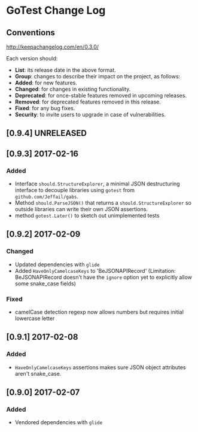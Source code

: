 # GoTest Change Log

## Conventions
http://keepachangelog.com/en/0.3.0/

Each version should:
- **List**: its release date in the above format.
- **Group**: changes to describe their impact on the project, as follows:
- **Added**: for new features.
- **Changed**: for changes in existing functionality.
- **Deprecated**: for once-stable features removed in upcoming releases.
- **Removed**: for deprecated features removed in this release.
- **Fixed**: for any bug fixes.
- **Security**: to invite users to upgrade in case of vulnerabilities.

## [0.9.4] UNRELEASED

## [0.9.3] 2017-02-16
### Added
- Interface `should.StructureExplorer`, a minimal JSON destructuring interface to decouple libraries using `gotest` from `github.com/Jeffail/gabs`.
- Method `should.ParseJSON()` that returns a `should.StructureExplorer` so outside libraries can write their own JSON assertions.
- method `gotest.Later()` to sketch out unimplemented tests

## [0.9.2] 2017-02-09
### Changed
- Updated dependencies with `glide`
- Added `HaveOnlyCamelcaseKeys` to 'BeJSONAPIRecord' (Limitation: BeJSONAPIRecord doesn't have the `ignore` option yet to explicitly allow some snake_case fields)

### Fixed
- camelCase detection regexp now allows numbers but requires initial lowercase letter

## [0.9.1] 2017-02-08
### Added
- `HaveOnlyCamelcaseKeys` assertions makes sure JSON object attributes aren't snake_case.

## [0.9.0] 2017-02-07
### Added
- Vendored dependencies with `glide`
